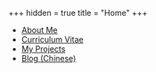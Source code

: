 +++
hidden = true
title = "Home"
+++

* [About Me](/pages/about)
* [Curriculum Vitae](/pages/cv)
* [My Projects](/pages/projects)
* [Blog (Chinese)](/posts)
